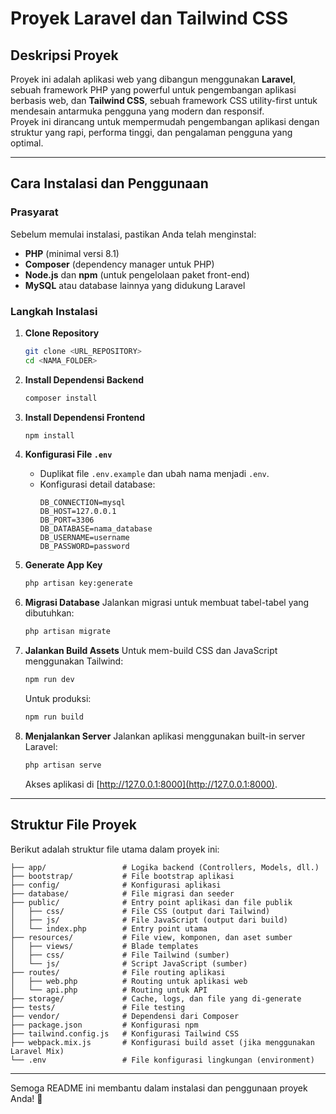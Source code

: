 # Proyek Laravel dan Tailwind CSS

## Deskripsi Proyek
Proyek ini adalah aplikasi web yang dibangun menggunakan **Laravel**, sebuah framework PHP yang powerful untuk pengembangan aplikasi berbasis web, dan **Tailwind CSS**, sebuah framework CSS utility-first untuk mendesain antarmuka pengguna yang modern dan responsif.  
Proyek ini dirancang untuk mempermudah pengembangan aplikasi dengan struktur yang rapi, performa tinggi, dan pengalaman pengguna yang optimal.

---

## Cara Instalasi dan Penggunaan

### Prasyarat
Sebelum memulai instalasi, pastikan Anda telah menginstal:
- **PHP** (minimal versi 8.1)
- **Composer** (dependency manager untuk PHP)
- **Node.js** dan **npm** (untuk pengelolaan paket front-end)
- **MySQL** atau database lainnya yang didukung Laravel

### Langkah Instalasi
1. **Clone Repository**
   ```bash
   git clone <URL_REPOSITORY>
   cd <NAMA_FOLDER>
   ```

2. **Install Dependensi Backend**
   ```bash
   composer install
   ```

3. **Install Dependensi Frontend**
   ```bash
   npm install
   ```

4. **Konfigurasi File `.env`**
   - Duplikat file `.env.example` dan ubah nama menjadi `.env`.
   - Konfigurasi detail database:
     ```env
     DB_CONNECTION=mysql
     DB_HOST=127.0.0.1
     DB_PORT=3306
     DB_DATABASE=nama_database
     DB_USERNAME=username
     DB_PASSWORD=password
     ```

5. **Generate App Key**
   ```bash
   php artisan key:generate
   ```

6. **Migrasi Database**
   Jalankan migrasi untuk membuat tabel-tabel yang dibutuhkan:
   ```bash
   php artisan migrate
   ```

7. **Jalankan Build Assets**
   Untuk mem-build CSS dan JavaScript menggunakan Tailwind:
   ```bash
   npm run dev
   ```
   Untuk produksi:
   ```bash
   npm run build
   ```

8. **Menjalankan Server**
   Jalankan aplikasi menggunakan built-in server Laravel:
   ```bash
   php artisan serve
   ```
   Akses aplikasi di [http://127.0.0.1:8000](http://127.0.0.1:8000).

---

## Struktur File Proyek
Berikut adalah struktur file utama dalam proyek ini:

```
├── app/                 # Logika backend (Controllers, Models, dll.)
├── bootstrap/           # File bootstrap aplikasi
├── config/              # Konfigurasi aplikasi
├── database/            # File migrasi dan seeder
├── public/              # Entry point aplikasi dan file publik
│   ├── css/             # File CSS (output dari Tailwind)
│   ├── js/              # File JavaScript (output dari build)
│   └── index.php        # Entry point utama
├── resources/           # File view, komponen, dan aset sumber
│   ├── views/           # Blade templates
│   ├── css/             # File Tailwind (sumber)
│   └── js/              # Script JavaScript (sumber)
├── routes/              # File routing aplikasi
│   ├── web.php          # Routing untuk aplikasi web
│   └── api.php          # Routing untuk API
├── storage/             # Cache, logs, dan file yang di-generate
├── tests/               # File testing
├── vendor/              # Dependensi dari Composer
├── package.json         # Konfigurasi npm
├── tailwind.config.js   # Konfigurasi Tailwind CSS
├── webpack.mix.js       # Konfigurasi build asset (jika menggunakan Laravel Mix)
└── .env                 # File konfigurasi lingkungan (environment)
```

---

Semoga README ini membantu dalam instalasi dan penggunaan proyek Anda! 🎉
